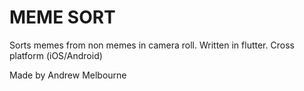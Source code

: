 # MEME SORT

Sorts memes from non memes in camera roll. Written in flutter. Cross platform (iOS/Android)

Made by Andrew Melbourne
